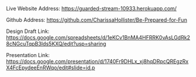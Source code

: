 Live Website Address:
https://guarded-stream-10933.herokuapp.com/

Github Address:
https://github.com/CharissaHollister/Be-Prepared-for-Fun

Design Draft Link:
https://docs.google.com/spreadsheets/d/1eKCv1BnMA4HFRRK0vAsLGdRk28cNGcuTqpB3Ids5KXQ/edit?usp=sharing

Presentation Link:
https://docs.google.com/presentation/d/1740Fr9DHLx_xj8hqDRpcQREgzRxX4FcEpydeeEnRWqo/edit#slide=id.p
